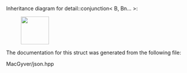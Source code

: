 <div id="structdetail_1_1conjunction_3_01_b_00_01_bn_8_8_8_01_4">

</div>

<span id="structdetail_1_1conjunction_3_01_b_00_01_bn_8_8_8_01_4"
label="structdetail_1_1conjunction_3_01_b_00_01_bn_8_8_8_01_4"></span>
Inheritance diagram for detail::conjunction$<$ B, Bn... $>$:

<figure>
<div class="center">
<img src="structdetail_1_1conjunction_3_01_b_00_01_bn_8_8_8_01_4"
style="height:2cm" />
</div>
</figure>

The documentation for this struct was generated from the following file:

<div class="DoxyCompactItemize">

MacGyver/json.hpp

</div>
